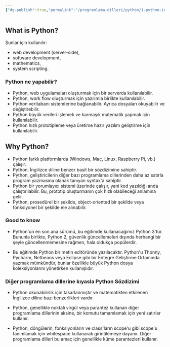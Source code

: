 ```yaml
---
{"dg-publish":true,"permalink":"/programlama-dilleri/python/1-python-intro/"}
---
```



## What is Python?

Şunlar için kullanılır:

- web development (server-side),
- software development,
- mathematics,
- system scripting.

### Python ne yapabilir?

* Python, web uygulamaları oluşturmak için bir serverda kullanılabilir.
* Python, work flow oluşturmak için yazılımla birlikte kullanılabilir.
* Python veritabanı sistemlerine bağlanabilir. Ayrıca dosyaları okuyabilir ve değiştirebilir.
* Python büyük verileri işlemek ve karmaşık matematik yapmak için kullanılabilir.
* Python hızlı prototipleme veya üretime hazır yazılım geliştirme için kullanılabilir.

## Why Python?

* Python farklı platformlarda (Windows, Mac, Linux, Raspberry Pi, vb.) çalışır.
* Python, İngilizce diline benzer basit bir sözdizimine sahiptir.
* Python, geliştiricilerin diğer bazı programlama dillerinden daha az satırla program yazmasına olanak tanıyan syntax'a sahiptir.
* Python bir yorumlayıcı sistemi üzerinde çalışır, yani kod yazıldığı anda çalıştırılabilir. Bu, prototip oluşturmanın çok hızlı olabileceği anlamına gelir.
* Python, prosedürel bir şekilde, object-oriented bir şekilde veya fonksiyonel bir şekilde ele alınabilir.


### Good to know

* Python'un en son ana sürümü, bu eğitimde kullanacağımız Python 3'tür. Bununla birlikte, Python 2, güvenlik güncellemeleri dışında herhangi bir şeyle güncellenmemesine rağmen, hala oldukça popülerdir.

* Bu eğitimde Python bir metin editöründe yazılacaktır. Python'u Thonny, Pycharm, Netbeans veya Eclipse gibi bir Entegre Geliştirme Ortamında yazmak mümkündür, bunlar özellikle büyük Python dosya koleksiyonlarını yönetirken kullanışlıdır.

### Diğer programlama dillerine kıyasla Python Sözdizimi

* Python okunabilirlik için tasarlanmıştır ve matematikten etkilenen İngilizce diline bazı benzerlikleri vardır.

* Python, genellikle noktalı virgül veya parantez kullanan diğer programlama dillerinin aksine, bir komutu tamamlamak için yeni satırlar kullanır.

* Python, döngülerin, fonksiyonların ve class'ların scope'u gibi scope'u tanımlamak için whitespace kullanarak girintilemeye dayanır. Diğer programlama dilleri bu amaç için genellikle küme parantezleri kullanır.